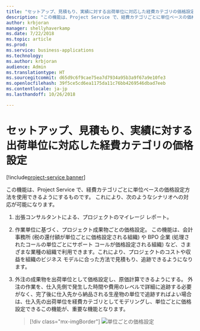 ```yaml
---
title: "セットアップ、見積もり、実績に対する出荷単位に対応した経費カテゴリの価格設定"
description: "この機能は、Project Service で、経費カテゴリごとに単位ベースの価格設定方法を使用できるようにするものです。"
author: krbjoran
manager: shellyhaverkamp
ms.date: 7/22/2018
ms.topic: article
ms.prod: 
ms.service: business-applications
ms.technology: 
ms.author: krbjoran
audience: Admin
ms.translationtype: HT
ms.sourcegitcommit: d65d9c6f9cae75ea7d7934a95b3a9f67a9e10fe3
ms.openlocfilehash: 39f5ce5cd6ea1175da11c76bb4269546dbad7eeb
ms.contentlocale: ja-jp
ms.lasthandoff: 10/26/2018

---
```

#  <a name="unit-aware-expense-category-pricing-for-setup-estimation-and-actuals"></a>セットアップ、見積もり、実績に対する出荷単位に対応した経費カテゴリの価格設定 

[!include[project-service banner](../../../includes/project-service.md)]




この機能は、Project Service で、経費カテゴリごとに単位ベースの価格設定方法を使用できるようにするものです。 これにより、次のようなシナリオへの対応が可能になります。

1.  出張コンサルタントによる、プロジェクトのマイレージ レポート。

2.  作業単位に基づく、プロジェクト成果物ごとの価格設定。 この機能は、会計事務所 (税の還付額が単位ごとに価格設定される組織) や BPO 企業 (処理されたコールの単位ごとにサポート コールが価格設定される組織) など、さまざまな業種の組織で利用できます。これにより、プロジェクトのコストや収益を組織のビジネス モデルに合った方法で見積もり、追跡できるようになります。

3.  外注の成果物を出荷単位として価格設定し、原価計算できるようにする。 外注の作業を、仕入先側で発生した時間や費用のレベルで詳細に追跡する必要がなく、完了後に仕入先から納品される生産物の単位で追跡すればよい場合は、仕入先の出荷単位を経費カテゴリとしてモデリングし、単位ごとに価格設定できるこの機能が、重要な機能となります。

    > [!div class="mx-imgBorder"]
    > ![](media/unit-aware-expense-category-pricing-setup-estimation-actuals-1.png "単位ごとの価格設定")
<!-- Picture 4 -->


